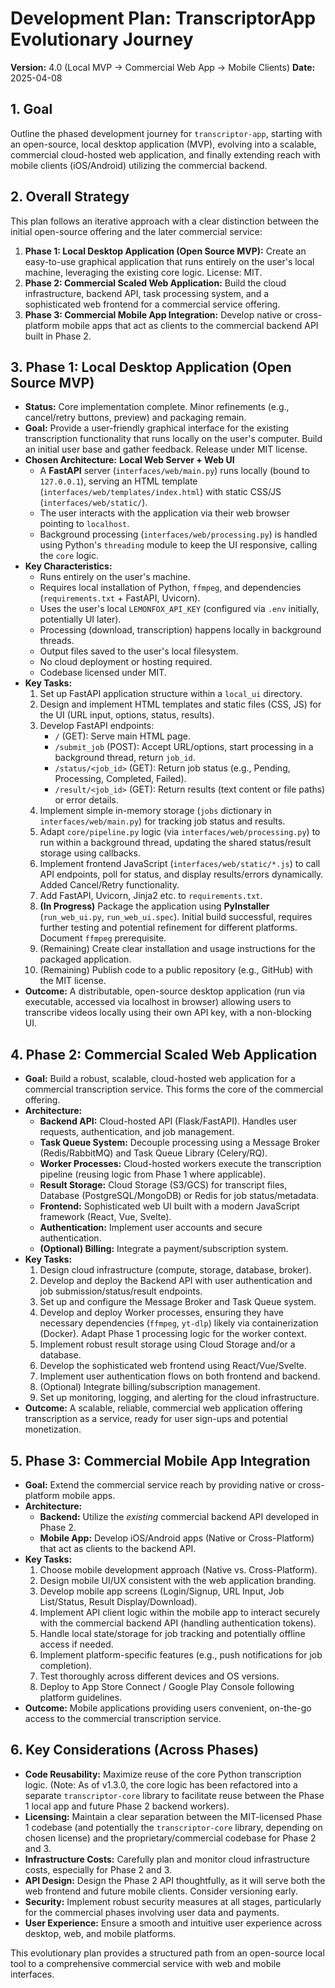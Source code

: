 # Development Plan: TranscriptorApp Evolutionary Journey

**Version:** 4.0 (Local MVP -> Commercial Web App -> Mobile Clients)
**Date:** 2025-04-08

## 1. Goal

Outline the phased development journey for `transcriptor-app`, starting with an open-source, local desktop application (MVP), evolving into a scalable, commercial cloud-hosted web application, and finally extending reach with mobile clients (iOS/Android) utilizing the commercial backend.

## 2. Overall Strategy

This plan follows an iterative approach with a clear distinction between the initial open-source offering and the later commercial service:

1.  **Phase 1: Local Desktop Application (Open Source MVP):** Create an easy-to-use graphical application that runs entirely on the user's local machine, leveraging the existing core logic. License: MIT.
2.  **Phase 2: Commercial Scaled Web Application:** Build the cloud infrastructure, backend API, task processing system, and a sophisticated web frontend for a commercial service offering.
3.  **Phase 3: Commercial Mobile App Integration:** Develop native or cross-platform mobile apps that act as clients to the commercial backend API built in Phase 2.

## 3. Phase 1: Local Desktop Application (Open Source MVP)

- **Status:** Core implementation complete. Minor refinements (e.g., cancel/retry buttons, preview) and packaging remain.
- **Goal:** Provide a user-friendly graphical interface for the existing transcription functionality that runs locally on the user's computer. Build an initial user base and gather feedback. Release under MIT license.
- **Chosen Architecture:** **Local Web Server + Web UI**
  - A **FastAPI** server (`interfaces/web/main.py`) runs locally (bound to `127.0.0.1`), serving an HTML template (`interfaces/web/templates/index.html`) with static CSS/JS (`interfaces/web/static/`).
  - The user interacts with the application via their web browser pointing to `localhost`.
  - Background processing (`interfaces/web/processing.py`) is handled using Python's `threading` module to keep the UI responsive, calling the `core` logic.
- **Key Characteristics:**
  - Runs entirely on the user's machine.
  - Requires local installation of Python, `ffmpeg`, and dependencies (`requirements.txt` + FastAPI, Uvicorn).
  - Uses the user's local `LEMONFOX_API_KEY` (configured via `.env` initially, potentially UI later).
  - Processing (download, transcription) happens locally in background threads.
  - Output files saved to the user's local filesystem.
  - No cloud deployment or hosting required.
  - Codebase licensed under MIT.
- **Key Tasks:**
  1.  Set up FastAPI application structure within a `local_ui` directory.
  2.  Design and implement HTML templates and static files (CSS, JS) for the UI (URL input, options, status, results).
  3.  Develop FastAPI endpoints:
      - `/` (GET): Serve main HTML page.
      - `/submit_job` (POST): Accept URL/options, start processing in a background thread, return `job_id`.
      - `/status/<job_id>` (GET): Return job status (e.g., Pending, Processing, Completed, Failed).
      - `/result/<job_id>` (GET): Return results (text content or file paths) or error details.
  4.  Implement simple in-memory storage (`jobs` dictionary in `interfaces/web/main.py`) for tracking job status and results.
  5.  Adapt `core/pipeline.py` logic (via `interfaces/web/processing.py`) to run within a background thread, updating the shared status/result storage using callbacks.
  6.  Implement frontend JavaScript (`interfaces/web/static/*.js`) to call API endpoints, poll for status, and display results/errors dynamically. Added Cancel/Retry functionality.
  7.  Add FastAPI, Uvicorn, Jinja2 etc. to `requirements.txt`.
  8.  **(In Progress)** Package the application using **PyInstaller** (`run_web_ui.py`, `run_web_ui.spec`). Initial build successful, requires further testing and potential refinement for different platforms. Document `ffmpeg` prerequisite.
  9.  (Remaining) Create clear installation and usage instructions for the packaged application.
  10. (Remaining) Publish code to a public repository (e.g., GitHub) with the MIT license.
- **Outcome:** A distributable, open-source desktop application (run via executable, accessed via localhost in browser) allowing users to transcribe videos locally using their own API key, with a non-blocking UI.

## 4. Phase 2: Commercial Scaled Web Application

- **Goal:** Build a robust, scalable, cloud-hosted web application for a commercial transcription service. This forms the core of the commercial offering.
- **Architecture:**
  - **Backend API:** Cloud-hosted API (Flask/FastAPI). Handles user requests, authentication, and job management.
  - **Task Queue System:** Decouple processing using a Message Broker (Redis/RabbitMQ) and Task Queue Library (Celery/RQ).
  - **Worker Processes:** Cloud-hosted workers execute the transcription pipeline (reusing logic from Phase 1 where applicable).
  - **Result Storage:** Cloud Storage (S3/GCS) for transcript files, Database (PostgreSQL/MongoDB) or Redis for job status/metadata.
  - **Frontend:** Sophisticated web UI built with a modern JavaScript framework (React, Vue, Svelte).
  - **Authentication:** Implement user accounts and secure authentication.
  - **(Optional) Billing:** Integrate a payment/subscription system.
- **Key Tasks:**
  1.  Design cloud infrastructure (compute, storage, database, broker).
  2.  Develop and deploy the Backend API with user authentication and job submission/status/result endpoints.
  3.  Set up and configure the Message Broker and Task Queue system.
  4.  Develop and deploy Worker processes, ensuring they have necessary dependencies (`ffmpeg`, `yt-dlp`) likely via containerization (Docker). Adapt Phase 1 processing logic for the worker context.
  5.  Implement robust result storage using Cloud Storage and/or a database.
  6.  Develop the sophisticated web frontend using React/Vue/Svelte.
  7.  Implement user authentication flows on both frontend and backend.
  8.  (Optional) Integrate billing/subscription management.
  9.  Set up monitoring, logging, and alerting for the cloud infrastructure.
- **Outcome:** A scalable, reliable, commercial web application offering transcription as a service, ready for user sign-ups and potential monetization.

## 5. Phase 3: Commercial Mobile App Integration

- **Goal:** Extend the commercial service reach by providing native or cross-platform mobile apps.
- **Architecture:**
  - **Backend:** Utilize the _existing_ commercial backend API developed in Phase 2.
  - **Mobile App:** Develop iOS/Android apps (Native or Cross-Platform) that act as clients to the backend API.
- **Key Tasks:**
  1.  Choose mobile development approach (Native vs. Cross-Platform).
  2.  Design mobile UI/UX consistent with the web application branding.
  3.  Develop mobile app screens (Login/Signup, URL Input, Job List/Status, Result Display/Download).
  4.  Implement API client logic within the mobile app to interact securely with the commercial backend API (handling authentication tokens).
  5.  Handle local state/storage for job tracking and potentially offline access if needed.
  6.  Implement platform-specific features (e.g., push notifications for job completion).
  7.  Test thoroughly across different devices and OS versions.
  8.  Deploy to App Store Connect / Google Play Console following platform guidelines.
- **Outcome:** Mobile applications providing users convenient, on-the-go access to the commercial transcription service.

## 6. Key Considerations (Across Phases)

- **Code Reusability:** Maximize reuse of the core Python transcription logic. (Note: As of v1.3.0, the core logic has been refactored into a separate `transcriptor-core` library to facilitate reuse between the Phase 1 local app and future Phase 2 backend workers).
- **Licensing:** Maintain a clear separation between the MIT-licensed Phase 1 codebase (and potentially the `transcriptor-core` library, depending on chosen license) and the proprietary/commercial codebase for Phase 2 and 3.
- **Infrastructure Costs:** Carefully plan and monitor cloud infrastructure costs, especially for Phase 2 and 3.
- **API Design:** Design the Phase 2 API thoughtfully, as it will serve both the web frontend and future mobile clients. Consider versioning early.
- **Security:** Implement robust security measures at all stages, particularly for the commercial phases involving user data and payments.
- **User Experience:** Ensure a smooth and intuitive user experience across desktop, web, and mobile platforms.

This evolutionary plan provides a structured path from an open-source local tool to a comprehensive commercial service with web and mobile interfaces.
